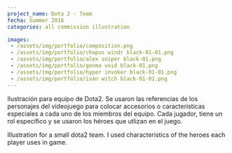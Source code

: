 ```yaml
---
project_name: Dota 2 - Team
fecha: Summer 2016
categories: all commission illustration

images:
 - /assets/img/portfolio/composition.png
 - /assets/img/portfolio/chapus windr black-01-01.png
 - /assets/img/portfolio/alex sniper black-01.png
 - /assets/img/portfolio/genma void black-01.png
 - /assets/img/portfolio/hyper invoker black-01-01.png
 - /assets/img/portfolio/ivan witch black-01-01.png
---
```

Ilustración para equipo de Dota2. Se usaron las referencias de los personajes del videojuego para colocar accesorios o características especiales a cada uno de los miembros del equipo. Cada jugador, tiene un rol específico y se usaron los héroes que utlizan en el juego.


Illustration for a small dota2 team. I used characteristics of the heroes each player uses in game.
